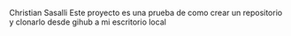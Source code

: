 Christian Sasalli
Este proyecto es una prueba de como crear un repositorio y clonarlo desde gihub a mi escritorio local